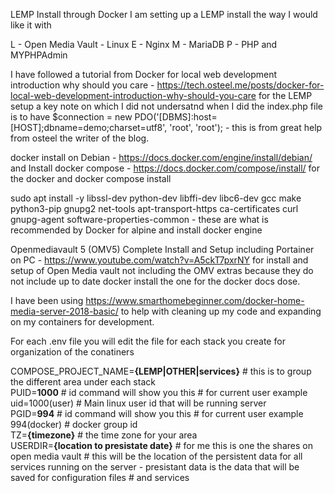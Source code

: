 LEMP Install through Docker I am setting up a LEMP install the way I would like it with

L - Open Media Vault - Linux
E - Nginx
M - MariaDB
P - PHP and MYPHPAdmin

I have followed a tutorial from Docker for local web development introduction why should you care - https://tech.osteel.me/posts/docker-for-local-web-development-introduction-why-should-you-care for the LEMP setup a key note on which I did not undersatnd when I did the index.php file is to have $connection = new PDO('[DBMS]:host=[HOST];dbname=demo;charset=utf8', 'root', 'root'); - this is from great help from osteel the writer of the blog.

docker install on Debian - https://docs.docker.com/engine/install/debian/ and Install docker compose - https://docs.docker.com/compose/install/ for the docker and docker compose install

sudo apt install -y libssl-dev python-dev libffi-dev libc6-dev gcc make python3-pip gnupg2 net-tools apt-transport-https ca-certificates curl gnupg-agent software-properties-common - these are what is recommended by Docker for alpine and install docker engine

Openmediavault 5 (OMV5) Complete Install and Setup including Portainer on PC - https://www.youtube.com/watch?v=A5ckT7pxrNY for install and setup of Open Media vault not including the OMV extras because they do not include up to date docker install the one for the docker docs dose.

I have been using https://www.smarthomebeginner.com/docker-home-media-server-2018-basic/ to help with cleaning up my code and expanding on my containers for development.

For each .env file you will edit the file for each stack you create for organization of the conatiners

COMPOSE_PROJECT_NAME=**{LEMP|OTHER|services}** # this is to group the different area under each stack<br />
PUID=**1000** # id command will show you this # for current user example uid=1000(user)
\# Main linux user id that will be running server<br />
PGID=**994** # id command will show you this # for current user example 994(docker)
\# docker group id<br />
TZ=**{timezone}** # the time zone for your area<br />
USERDIR=**{location to presistate date}** # for me this is one the shares on open media vault
\# this will be the location of the persistent data for all services running on the server - presistant data is the data that will be saved for configuration files
\# and services
